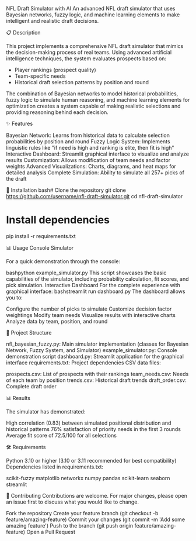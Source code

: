 NFL Draft Simulator with AI
An advanced NFL draft simulator that uses Bayesian networks, fuzzy logic, and machine learning elements to make intelligent and realistic draft decisions.

📋 Description

This project implements a comprehensive NFL draft simulator that mimics the decision-making process of real teams. Using advanced artificial intelligence techniques, the system evaluates prospects based on:

- Player rankings (prospect quality)
- Team-specific needs
- Historical draft selection patterns by position and round

The combination of Bayesian networks to model historical probabilities, fuzzy logic to simulate human reasoning, and machine learning elements for optimization creates a system capable of making realistic selections and providing reasoning behind each decision.

✨ Features

Bayesian Network: Learns from historical data to calculate selection probabilities by position and round
Fuzzy Logic System: Implements linguistic rules like "if need is high and ranking is elite, then fit is high"
Interactive Dashboard: Streamlit graphical interface to visualize and analyze results
Customization: Allows modification of team needs and factor weights
Advanced Visualizations: Charts, diagrams, and heat maps for detailed analysis
Complete Simulation: Ability to simulate all 257+ picks of the draft

🚀 Installation
bash# Clone the repository
git clone https://github.com/username/nfl-draft-simulator.git
cd nfl-draft-simulator

# Install dependencies
pip install -r requirements.txt

📊 Usage Console Simulator

For a quick demonstration through the console:

bashpython example_simulator.py
This script showcases the basic capabilities of the simulator, including probability calculation, fit scores, and pick simulation.
Interactive Dashboard
For the complete experience with graphical interface:
bashstreamlit run dashboard.py
The dashboard allows you to:

Configure the number of picks to simulate
Customize decision factor weightings
Modify team needs
Visualize results with interactive charts
Analyze data by team, position, and round

📁 Project Structure

nfl_bayesian_fuzzy.py: Main simulator implementation (classes for Bayesian Network, Fuzzy System, and Simulator)
example_simulator.py: Console demonstration script
dashboard.py: Streamlit application for the graphical interface
requirements.txt: Project dependencies
CSV data files:

prospects.csv: List of prospects with their rankings
team_needs.csv: Needs of each team by position
trends.csv: Historical draft trends
draft_order.csv: Complete draft order

📊 Results

The simulator has demonstrated:

High correlation (0.83) between simulated positional distribution and historical patterns
76% satisfaction of priority needs in the first 3 rounds
Average fit score of 72.5/100 for all selections

🛠️ Requirements

Python 3.10 or higher (3.10 or 3.11 recommended for best compatibility)
Dependencies listed in requirements.txt:

scikit-fuzzy
matplotlib
networkx
numpy
pandas
scikit-learn
seaborn
streamlit

🤝 Contributing
Contributions are welcome. For major changes, please open an issue first to discuss what you would like to change.

Fork the repository
Create your feature branch (git checkout -b feature/amazing-feature)
Commit your changes (git commit -m 'Add some amazing feature')
Push to the branch (git push origin feature/amazing-feature)
Open a Pull Request
